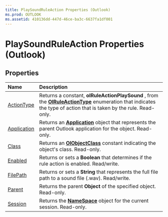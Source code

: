 ```yaml
---
title: PlaySoundRuleAction Properties (Outlook)
ms.prod: OUTLOOK
ms.assetid: 410136dd-447d-46ce-ba3c-6637fa1df001
---
```



# PlaySoundRuleAction Properties (Outlook)

## Properties



|**Name**|**Description**|
|:-----|:-----|
|[ActionType](playsoundruleaction-actiontype-property-outlook.md)|Returns a constant,  **olRuleActionPlaySound** , from the **[OlRuleActionType](olruleactiontype-enumeration-outlook.md)** enumeration that indicates the type of action that is taken by the rule. Read-only.|
|[Application](playsoundruleaction-application-property-outlook.md)|Returns an  **[Application](application-object-outlook.md)** object that represents the parent Outlook application for the object. Read-only.|
|[Class](playsoundruleaction-class-property-outlook.md)|Returns an  **[OlObjectClass](olobjectclass-enumeration-outlook.md)** constant indicating the object's class. Read-only.|
|[Enabled](playsoundruleaction-enabled-property-outlook.md)|Returns or sets a  **Boolean** that determines if the rule action is enabled. Read/write.|
|[FilePath](playsoundruleaction-filepath-property-outlook.md)|Returns or sets a  **String** that represents the full file path to a sound file (.wav). Read/write.|
|[Parent](playsoundruleaction-parent-property-outlook.md)|Returns the parent  **Object** of the specified object. Read-only.|
|[Session](playsoundruleaction-session-property-outlook.md)|Returns the  **[NameSpace](namespace-object-outlook.md)** object for the current session. Read-only.|


